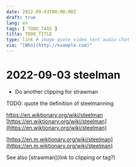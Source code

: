 ```yaml
---
date: 2022-09-03T00:00:00Z
draft: true
lang: en
tags: [ TODO_TAGS ]
title: TODO_TITLE
type: link # image quote video text audio chat
via: "[Who](http://example.com)"
---
```



# 2022-09-03 steelman
* Do another clipping for strawman


TODO: quote the definition of steelmanning 

https://en.wiktionary.org/wiki/steelman
[https://en.wiktionary.org/wiki/steelman](https://en.wiktionary.org/wiki/steelman)

[https://en.m.wiktionary.org/wiki/steelman](https://en.m.wiktionary.org/wiki/steelman)

See also [strawman](link to clipping or tag?)
